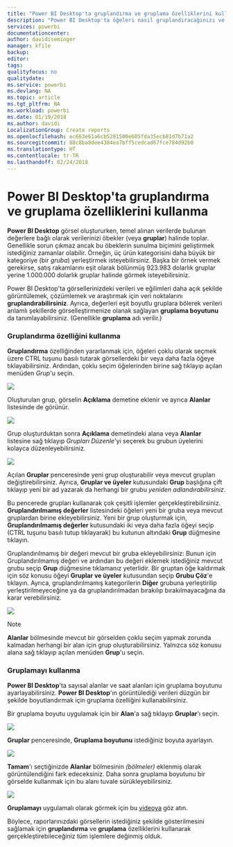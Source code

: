 ```yaml
---
title: "Power BI Desktop'ta gruplandırma ve gruplama özelliklerini kullanma"
description: "Power BI Desktop'ta öğeleri nasıl gruplandıracağınızı ve gruplayacağınızı öğrenin"
services: powerbi
documentationcenter: 
author: davidiseminger
manager: kfile
backup: 
editor: 
tags: 
qualityfocus: no
qualitydate: 
ms.service: powerbi
ms.devlang: NA
ms.topic: article
ms.tgt_pltfrm: NA
ms.workload: powerbi
ms.date: 01/19/2018
ms.author: davidi
LocalizationGroup: Create reports
ms.openlocfilehash: ec663e61a6cb5281500e605fda35ecb81d7b71a2
ms.sourcegitcommit: 88c8ba8dee4384ea7bff5cedcad67fce784d92b0
ms.translationtype: HT
ms.contentlocale: tr-TR
ms.lasthandoff: 02/24/2018
---
```

# <a name="use-grouping-and-binning-in-power-bi-desktop"></a>Power BI Desktop'ta gruplandırma ve gruplama özelliklerini kullanma
**Power BI Desktop** görsel oluştururken, temel alınan verilerde bulunan değerlere bağlı olarak verilerinizi öbekler (veya **gruplar**) halinde toplar. Genellikle sorun çıkmaz ancak bu öbeklerin sunulma biçimini geliştirmek istediğiniz zamanlar olabilir. Örneğin, üç ürün kategorisini daha büyük bir kategoriye (bir *gruba*) yerleştirmek isteyebilirsiniz. Başka bir örnek vermek gerekirse, satış rakamlarını eşit olarak bölünmüş 923.983 dolarlık gruplar yerine 1.000.000 dolarlık gruplar halinde görmek isteyebilirsiniz.

Power BI Desktop'ta görsellerinizdeki verileri ve eğilimleri daha açık şekilde görüntülemek, çözümlemek ve araştırmak için veri noktalarını **gruplandırabilirsiniz**. Ayrıca, değerleri eşit boyutlu gruplara bölerek verileri anlamlı şekillerde görselleştirmenize olanak sağlayan **gruplama boyutunu** da tanımlayabilirsiniz. (Genellikle **gruplama** adı verilir.)

### <a name="using-grouping"></a>Gruplandırma özelliğini kullanma
**Gruplandırma** özelliğinden yararlanmak için, öğeleri çoklu olarak seçmek üzere CTRL tuşunu basılı tutarak görsellerdeki bir veya daha fazla öğeye tıklayabilirsiniz. Ardından, çoklu seçim öğelerinden birine sağ tıklayıp açılan menüden *Grup*'u seçin.

![](media/desktop-grouping-and-binning/grouping-binning_1.png)

Oluşturulan grup, görselin **Açıklama** demetine eklenir ve ayrıca **Alanlar** listesinde de görünür.

![](media/desktop-grouping-and-binning/grouping-binning_2.png)

Grup oluşturduktan sonra **Açıklama** demetindeki alana veya **Alanlar** listesine sağ tıklayıp *Grupları Düzenle*'yi seçerek bu grubun üyelerini kolayca düzenleyebilirsiniz.

![](media/desktop-grouping-and-binning/grouping-binning_3.png)

Açılan **Gruplar** penceresinde yeni grup oluşturabilir veya mevcut grupları değiştirebilirsiniz. Ayrıca, **Gruplar ve üyeler** kutusundaki **Grup** başlığına çift tıklayıp yeni bir ad yazarak da herhangi bir grubu *yeniden adlandırabilirsiniz*.

Bu pencerede grupları kullanarak çok çeşitli işlemler gerçekleştirebilirsiniz. **Gruplandırılmamış değerler** listesindeki öğeleri yeni bir gruba veya mevcut gruplardan birine ekleyebilirsiniz. Yeni bir grup oluşturmak için, **Gruplandırılmamış değerler** kutusundaki iki veya daha fazla öğeyi seçip (CTRL tuşunu basılı tutup tıklayarak) bu kutunun altındaki **Grup** düğmesine tıklayın.

Gruplandırılmamış bir değeri mevcut bir gruba ekleyebilirsiniz: Bunun için Gruplandırılmamış değeri ve ardından bu değeri eklemek istediğiniz mevcut grubu seçip **Grup** düğmesine tıklamanız yeterlidir. Bir gruptan öğe kaldırmak için söz konusu öğeyi **Gruplar ve üyeler** kutusundan seçip **Grubu Çöz**'e tıklayın. Ayrıca, gruplandırılmamış kategorilerin **Diğer** grubuna yerleştirilip yerleştirilmeyeceğine ya da gruplandırılmadan bırakılıp bırakılmayacağına da karar verebilirsiniz.

![](media/desktop-grouping-and-binning/grouping-binning_4.png)

> [!NOTE]
> **Alanlar** bölmesinde mevcut bir görselden çoklu seçim yapmak zorunda kalmadan herhangi bir alan için grup oluşturabilirsiniz. Yalnızca söz konusu alana sağ tıklayıp açılan menüden **Grup**'u seçin.
> 
> 

### <a name="using-binning"></a>Gruplamayı kullanma
**Power BI Desktop**'ta sayısal alanlar ve saat alanları için gruplama boyutunu ayarlayabilirsiniz. **Power BI Desktop**'ın görüntülediği verileri düzgün bir şekilde boyutlandırmak için gruplama özelliğini kullanabilirsiniz.

Bir gruplama boyutu uygulamak için bir **Alan**'a sağ tıklayıp **Gruplar**'ı seçin.

![](media/desktop-grouping-and-binning/grouping-binning_5.png)

**Gruplar** penceresinde, **Gruplama boyutunu** istediğiniz boyuta ayarlayın.

![](media/desktop-grouping-and-binning/grouping-binning_6.png)

**Tamam**'ı seçtiğinizde **Alanlar** bölmesinin *(bölmeler)* eklenmiş olarak görüntülendiğini fark edeceksiniz. Daha sonra gruplama boyutunu bir görselde kullanmak için bu alanı tuvale sürükleyebilirsiniz.

![](media/desktop-grouping-and-binning/grouping-binning_7.png)

**Gruplamayı** uygulamalı olarak görmek için bu [videoya](https://www.youtube.com/watch?v=BRvdZSfO0DY) göz atın.

Böylece, raporlarınızdaki görsellerin istediğiniz şekilde gösterilmesini sağlamak için **gruplandırma** ve **gruplama** özelliklerini kullanarak gerçekleştirebileceğiniz tüm işlemlere değinmiş olduk.

